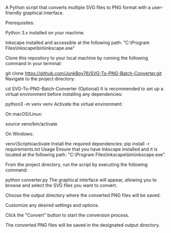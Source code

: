 A Python script that converts multiple SVG files to PNG format with a user-friendly graphical interface.

Prerequisites:

Python 3.x installed on your machine.

Inkscape installed and accessible at the following path: 
"C:\Program Files\Inkscape\bin\inkscape.exe"

Clone this repository to your local machine by running the following command in your terminal:

git clone https://github.com/JunkBoy76/SVG-To-PNG-Batch-Converter.git
Navigate to the project directory:

cd SVG-To-PNG-Batch-Converter
(Optional) It is recommended to set up a virtual environment before installing any dependencies:

python3 -m venv venv
Activate the virtual environment:

On macOS/Linux:

source venv/bin/activate

On Windows:

venv\Scripts\activate
Install the required dependencies:
pip install -r requirements.txt
Usage
Ensure that you have Inkscape installed and it is located at the following path: "C:\Program Files\Inkscape\bin\inkscape.exe".

From the project directory, run the script by executing the following command:

python converter.py
The graphical interface will appear, allowing you to browse and select the SVG files you want to convert.

Choose the output directory where the converted PNG files will be saved.

Customize any desired settings and options.

Click the "Convert" button to start the conversion process.

The converted PNG files will be saved in the designated output directory.
